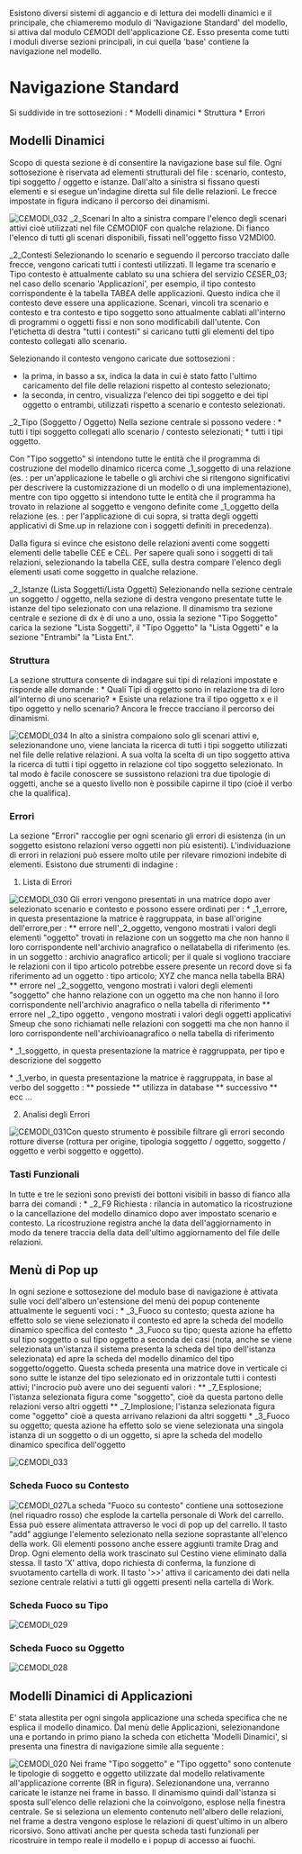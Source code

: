 Esistono diversi sistemi di aggancio e di lettura dei modelli dinamici e il principale, che chiameremo modulo di 'Navigazione Standard' del modello, si attiva dal modulo C£MODI dell'applicazione C£. Esso presenta come tutti i moduli diverse sezioni principali, in cui quella 'base' contiene la navigazione nel modello.

# Navigazione Standard
Si suddivide in tre sottosezioni : 
 \* Modelli dinamici
 \* Struttura
 \* Errori

## Modelli Dinamici
Scopo di questa sezione è di consentire la navigazione base sul file.
Ogni sottosezione è riservata ad elementi strutturali del file :   scenario, contesto, tipi soggetto / oggetto e istanze.
Dall'alto a sinistra si fissano questi elementi e si esegue un'indagine diretta sul file delle relazioni.
Le frecce impostate in figura indicano il percorso dei dinamismi.

![C£MODI_032](http://doc.smeup.com/immagini/C£MODI_D/CXMODI_032.png)
_2_Scenari
In alto a sinistra compare l'elenco degli scenari attivi cioè utilizzati nel file C£MODI0F con qualche relazione.
Di fianco l'elenco di tutti gli scenari disponibili, fissati nell'oggetto fisso V2MDI00.

_2_Contesti
Selezionando lo scenario e seguendo il percorso tracciato dalle frecce, vengono caricati tutti i contesti utilizzati.
Il legame tra scenario e Tipo contesto è attualmente cablato su una schiera del servizio C£SER_03; nel caso dello scenario 'Applicazioni', per esempio, il tipo contesto corrispondente è la tabella TAB£A delle applicazioni. Questo indica che il contesto deve essere una applicazione.
Scenari, vincoli tra scenario e contesto e tra contesto e tipo soggetto sono attualmente cablati all'interno di programmi o oggetti fissi e non sono modificabili dall'utente.
Con l'etichetta di destra "tutti i contesti" si caricano tutti gli elementi del tipo contesto collegati allo scenario.

Selezionando il contesto vengono caricate due sottosezioni : 
 - la prima, in basso a sx, indica la data in cui è stato fatto l'ultimo caricamento del file delle relazioni rispetto al contesto selezionato;
 - la seconda, in centro, visualizza l'elenco dei tipi soggetto e dei tipi oggetto o entrambi, utilizzati rispetto a scenario e contesto selezionati.

_2_Tipo (Soggetto / Oggetto)
Nella sezione centrale si possono vedere : 
 \* tutti i tipi soggetto collegati allo scenario / contesto selezionati;
 \* tutti i tipi oggetto.

Con "Tipo soggetto" si intendono tutte le entità che il programma di costruzione del modello dinamico ricerca come _1_soggetto di una relazione (es. :  per un'applicazione le tabelle o gli archivi che si ritengono significativi per descrivere la customizzazione di un modello o di una implementazione), mentre con tipo oggetto si intendono tutte le entità che il programma ha trovato in relazione al soggetto e vengono definite come _1_oggetto della relazione (es. :  per l'applicazione di cui sopra, si tratta degli oggetti applicativi di Sme.up in relazione con i soggetti definiti in precedenza).

Dalla figura si evince che esistono delle relazioni aventi come soggetti elementi delle tabelle C£E e C£L. Per sapere quali sono i soggetti di tali relazioni, selezionando la tabella C£E, sulla destra compare l'elenco degli elementi usati come soggetto in qualche relazione.

_2_Istanze (Lista Soggetti/Lista Oggetti)
Selezionando nella sezione centrale un soggetto / oggetto, nella sezione di destra vengono presentate tutte le istanze del tipo selezionato con una relazione.
Il dinamismo tra sezione centrale e sezione di dx è di uno a uno, ossia la sezione "Tipo Soggetto" carica la sezione "Lista Soggetti", il "Tipo Oggetto" la "Lista Oggetti" e la sezione "Entrambi" la "Lista Ent.".

### Struttura
La sezione struttura consente di indagare sui tipi di relazioni impostate e risponde alle domande : 
 \* Quali Tipi di oggetto sono in relazione tra di loro all'interno di uno scenario?
 \* Esiste una relazione tra il tipo oggetto x e il tipo oggetto y nello scenario?
Ancora le frecce tracciano il percorso dei dinamismi.

![C£MODI_034](http://doc.smeup.com/immagini/C£MODI_D/CXMODI_034.png)
In alto a sinistra compaiono solo gli scenari attivi e, selezionandone uno, viene lanciata la ricerca di tutti i tipi soggetto utilizzati nel file delle relative relazioni.
A sua volta la scelta di un tipo soggetto attiva la ricerca di tutti i tipi oggetto in relazione col tipo soggetto selezionato.
In tal modo è facile conoscere se sussistono relazioni tra due tipologie di oggetti, anche se a questo livello non è possibile capirne il tipo (cioè il verbo che la qualifica).

### Errori
La sezione "Errori" raccoglie per ogni scenario gli errori di esistenza (in un soggetto esistono relazioni verso oggetti non più esistenti). L'individuazione di errori in relazioni può essere molto utile per rilevare rimozioni indebite di elementi.
Esistono due strumenti di indagine : 
1) Lista di Errori

![C£MODI_030](http://doc.smeup.com/immagini/C£MODI_D/CXMODI_030.png)
Gli errori vengono presentati in una matrice dopo aver selezionato scenario e contesto e possono essere ordinati per : 
 \* _1_errore, in questa presentazione la matrice è raggruppata, in base all'origine dell'errore,per : 
 \*\* errore nell'_2_oggetto, vengono mostrati i valori degli elementi "oggetto" trovati in relazione con un soggetto ma che non hanno il loro corrispondente nell'archivio anagrafico o nellatabella di riferimento (es. in un soggetto :  archivio anagrafico articoli; per il quale si vogliono tracciare le relazioni con il tipo articolo potrebbe essere presente un record dove si fa riferimento ad un oggetto :  tipo articolo; XYZ che manca nella tabella BRA)
 \*\* errore nel _2_soggetto, vengono mostrati i valori degli elementi "soggetto" che hanno relazione con un oggetto ma che non hanno il loro corrispondente nell'archivio anagrafico o nella tabella di riferimento
 \*\* errore nel _2_tipo oggetto , vengono mostrati i valori degli oggetti applicativi Smeup che sono richiamati nelle relazioni con soggetti ma che non hanno il loro corrispondente nell'archivioanagrafico o nella tabella di riferimento

 \* _1_soggetto, in questa presentazione la matrice è raggruppata, per tipo e descrizione del soggetto

 \* _1_verbo, in questa presentazione la matrice è raggruppata, in base al verbo del soggetto : 
 \*\* possiede
 \*\* utilizza in database
 \*\* successivo
 \*\* ecc ...

2) Analisi degli Errori

![C£MODI_031](http://doc.smeup.com/immagini/C£MODI_D/CXMODI_031.png)Con questo strumento è possibile filtrare gli errori secondo rotture diverse (rottura per origine, tipologia soggetto / oggetto, soggetto / oggetto e verbi soggetto e oggetto).

### Tasti Funzionali
In tutte e tre le sezioni sono previsti dei bottoni visibili in basso di fianco alla barra dei comandi : 
 \* _2_F9 Richiesta :  rilancia in automatico la ricostruzione o la cancellazione del modello dinamico dopo aver impostato scenario e contesto. La ricostruzione registra anche la data dell'aggiornamento in modo da tenere traccia della data dell'ultimo aggiornamento del file delle relazioni.

## Menù di Pop up
In ogni sezione e sottosezione del modulo base di navigazione è attivata sulle voci dell'albero un'estensione del menù dei popup contenente attualmente le seguenti voci : 
 \* _3_Fuoco su contesto; questa azione ha effetto solo se viene selezionato il contesto ed apre la scheda del modello dinamico specifica del contesto
 \* _3_Fuoco su tipo; questa azione ha effetto sul tipo soggetto o sul tipo oggetto a seconda dei casi (nota, anche se viene selezionata un'istanza il sistema presenta la scheda del tipo dell'istanza selezionata) ed apre la scheda del modello dinamico del tipo soggetto/oggetto. Questa scheda presenta una matrice dove in verticale ci sono sutte le istanze del tipo selezionato ed in orizzontale tutti i contesti attivi; l'incrocio può avere uno dei seguenti valori : 
 \*\* _7_Esplosione; l'istanza selezionata figura come "soggetto", cioè da questa partono delle relazioni verso altri oggetti
 \*\* _7_Implosione; l'istanza selezionata figura come "oggetto" cioè a questa arrivano relazioni da altri soggetti
 \* _3_Fuoco su oggetto; questa azione ha effetto solo se viene selezionata una singola istanza di un soggetto o di un oggetto, si apre la scheda del modello dinamico specifica dell'oggetto

![C£MODI_033](http://doc.smeup.com/immagini/C£MODI_D/CXMODI_033.png)
### Scheda Fuoco su Contesto
![C£MODI_027](http://doc.smeup.com/immagini/C£MODI_D/CXMODI_027.png)La scheda "Fuoco su contesto" contiene una sottosezione (nel riquadro rosso) che esplode la cartella personale di Work del carrello. Essa può essere alimentata attraverso le voci di pop up del carrello. Il tasto "add" aggiunge l'elemento selezionato nella sezione soprastante all'elenco della work. Gli elementi possono anche essere aggiunti tramite Drag and Drop.
Ogni elemento della work trascinato sul Cestino viene eliminato dalla stessa.
Il tasto 'X' attiva, dopo richiesta di conferma,  la funzione di svuotamento cartella di work.
Il tasto '>>' attiva il caricamento dei dati nella sezione centrale relativi a tutti gli oggetti presenti nella cartella di Work.

### Scheda Fuoco su Tipo
![C£MODI_029](http://doc.smeup.com/immagini/C£MODI_D/CXMODI_029.png)
### Scheda Fuoco su Oggetto
![C£MODI_028](http://doc.smeup.com/immagini/C£MODI_D/CXMODI_028.png)
## Modelli Dinamici di Applicazioni
E' stata allestita per ogni singola applicazione una scheda specifica che ne esplica il modello dinamico. Dal menù delle Applicazioni, selezionandone una e portando in primo piano la scheda con etichetta 'Modelli Dinamici', si presenta una finestra di navigazione simile alla seguente : 

![C£MODI_020](http://doc.smeup.com/immagini/C£MODI_D/CXMODI_020.png)
Nei frame "Tipo soggetto" e "Tipo oggetto" sono contenute le tipologie di soggetto e oggetto utilizzate dal modello relativamente all'applicazione corrente (BR in figura). Selezionandone una, verranno caricate le istanze nei frame in basso. Il dinamismo quindi dall'istanza si sposta sull'elenco delle relazioni che la coinvolgono, esplose nella finestra centrale. Se si seleziona un elemento contenuto nell'albero delle relazioni, nel frame a destra vengono esplose le relazioni di quest'ultimo in un albero ricorsivo.
Sono attivati anche per questa scheda tasti funzionali per ricostruire in tempo reale il modello e i popup di accesso ai fuochi.
